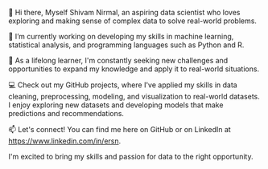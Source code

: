 👋 Hi there, Myself Shivam Nirmal, an aspiring data scientist who loves exploring and making sense of complex data to solve real-world problems.

🔭 I’m currently working on developing my skills in machine learning, statistical analysis, and programming languages such as Python and R.

🌱 As a lifelong learner, I'm constantly seeking new challenges and opportunities to expand my knowledge and apply it to real-world situations.

💻 Check out my GitHub projects, where I've applied my skills in data cleaning, preprocessing, modeling, and visualization to real-world datasets.
 I enjoy exploring new datasets and developing models that make predictions and recommendations.

📫 Let's connect! You can find me here on GitHub or on LinkedIn at https://www.linkedin.com/in/ersn. 

I'm excited to bring my skills and passion for data to the right opportunity. 
